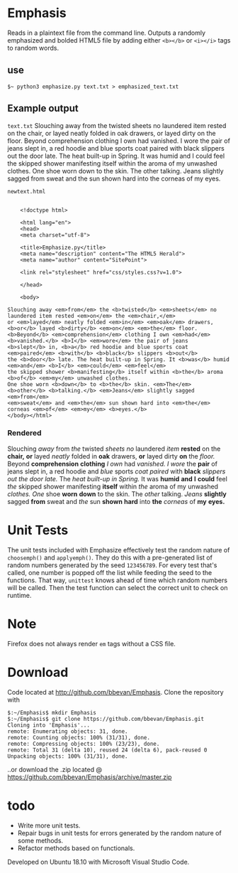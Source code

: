 # Emphasis
Reads in a plaintext file from the command line. Outputs a randomly emphasized and bolded HTML5 file by adding either 
`<b></b>` or `<i></i>` tags to random words.

## use
`$~ python3 emphasize.py text.txt > emphasized_text.txt`

## Example output
`text.txt`
Slouching away from the twisted sheets no laundered item rested on the chair, or layed neatly folded in oak drawers, or layed 
dirty on the floor. Beyond comprehension clothing I own had vanished. I wore the pair of jeans slept in, a red hoodie and blue 
sports coat paired with black slippers out the door late. The heat built-up in Spring. It was humid and I could feel the skipped 
shower manifesting itself within the aroma of my unwashed clothes. One shoe worn down to the skin. The other talking. Jeans 
slightly sagged from sweat and the sun shown hard into the corneas of my eyes.

`newtext.html` 
```

    <!doctype html>

    <html lang="en">
    <head>
    <meta charset="utf-8">

    <title>Emphasize.py</title>
    <meta name="description" content="The HTML5 Herald">
    <meta name="author" content="SitePoint">

    <link rel="stylesheet" href="css/styles.css?v=1.0">

    </head>

    <body>
    
Slouching away <em>from</em> the <b>twisted</b> <em>sheets</em> no laundered item rested <em>on</em> the <em>chair,</em>
or <em>layed</em> neatly folded <em>in</em> <em>oak</em> drawers, <b>or</b> layed <b>dirty</b> <em>on</em> <em>the</em> floor.
<b>Beyond</b> <em>comprehension</em> clothing I own <em>had</em> <b>vanished.</b> <b>I</b> <em>wore</em> the pair of jeans
<b>slept</b> in, <b>a</b> red hoodie and blue sports coat <em>paired</em> <b>with</b> <b>black</b> slippers <b>out</b>
the <b>door</b> late. The heat built-up in Spring. It <b>was</b> humid <em>and</em> <b>I</b> <em>could</em> <em>feel</em>
the skipped shower <b>manifesting</b> itself within <b>the</b> aroma <b>of</b> <em>my</em> unwashed clothes.
One shoe worn <b>down</b> to <b>the</b> skin. <em>The</em> <b>other</b> <b>talking.</b> <em>Jeans</em> slightly sagged <em>from</em>
<em>sweat</em> and <em>the</em> sun shown hard into <em>the</em> corneas <em>of</em> <em>my</em> <b>eyes.</b>
</body></html>
```

### Rendered
Slouching <em>away</em> from <em>the</em> twisted <em>sheets</em> <em>no</em> laundered <em>item</em> <b>rested</b> on the <b>chair,</b> <b>or</b> layed <em>neatly</em> folded in <b>oak</b> drawers, <b>or</b> layed dirty <b>on</b> the <em>floor.</em> Beyond <b>comprehension</b> <b>clothing</b> <em>I</em> <em>own</em> had <em>vanished.</em> <em>I</em> <em>wore</em> the <b>pair</b> of jeans slept in, a red hoodie and <em>blue</em> sports <em>coat</em> <em>paired</em> with <b>black</b> <em>slippers</em> <em>out</em> <em>the</em> <em>door</em> <em>late.</em> The <em>heat</em> <em>built-up</em> <em>in</em> <em>Spring.</em> It was <b>humid</b> <b>and</b> <b>I</b> <b>could</b> feel <em>the</em> skipped shower manifesting <b>itself</b> within <em>the</em> aroma of my unwashed <em>clothes.</em> <em>One</em> shoe <b>worn</b> <b>down</b> to the skin. The <em>other</em> talking. <em>Jeans</em> <b>slightly</b> sagged <b>from</b> sweat and <em>the</em> sun <b>shown</b> <b>hard</b> into <b>the</b> <em>corneas</em> of <b>my</b> <b>eyes.</b></body></html>

# Unit Tests
The unit tests included with Emphasize effectively test the random nature of `choosemph()` and `applyemph()`. They do this with a pre-generated list of random numbers generated by the seed `123456789`. For every test that's called, one number is popped off the list while feeding the seed to the functions. That way, `unittest` knows ahead of time which random numbers will be called. Then the test function can select the correct unit to check on runtime.

# Note
Firefox does not always render `em` tags without a CSS file.

# Download
Code located at http://github.com/bbevan/Emphasis. Clone the repository with 

```
$:~/Emphasis$ mkdir Emphasis
$:~/Emphasis$ git clone https://github.com/bbevan/Emphasis.git
Cloning into 'Emphasis'...
remote: Enumerating objects: 31, done.
remote: Counting objects: 100% (31/31), done.
remote: Compressing objects: 100% (23/23), done.
remote: Total 31 (delta 10), reused 24 (delta 6), pack-reused 0
Unpacking objects: 100% (31/31), done.

 ```
 
 ..or download the .zip located @ https://github.com/bbevan/Emphasis/archive/master.zip
 
 # todo
 * Write more unit tests.
 * Repair bugs in unit tests for errors generated by the random nature of some methods.
 * Refactor methods based on functionals.

 Developed on Ubuntu 18.10 with Microsoft Visual Studio Code.
